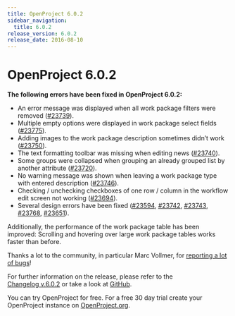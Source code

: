 ```yaml
---
title: OpenProject 6.0.2
sidebar_navigation:
  title: 6.0.2
release_version: 6.0.2
release_date: 2016-08-10
---
```


# OpenProject 6.0.2

**The following errors have been fixed in OpenProject 6.0.2:**

- An error message was displayed when all work package filters were
  removed
  ([#23739](https://community.openproject.org/wp/23739)).
- Multiple empty options were displayed in work package select fields
  ([#23775](https://community.openproject.org/wp/23775)).
- Adding images to the work package description sometimes didn’t work
  ([#23750](https://community.openproject.org/wp/23750)).
- The text formatting toolbar was missing when editing news
  ([#23740](https://community.openproject.org/wp/23740)).
- Some groups were collapsed when grouping an already grouped list by
  another attribute
  ([#23720](https://community.openproject.org/wp/23720)).
- No warning message was shown when leaving a work package type with
  entered description
  ([#23746](https://community.openproject.org/wp/23746)).
- Checking / unchecking checkboxes of one row / column in the workflow
  edit screen not working
  ([#23694](https://community.openproject.org/wp/23694)).
- Several design errors have been fixed
  ([#23594](https://community.openproject.org/wp/23594),
  [#23742](https://community.openproject.org/wp/23742),
  [#23743](https://community.openproject.org/wp/23743),
  [#23768](https://community.openproject.org/wp/23768),
  [#23651](https://community.openproject.org/wp/23651)).

Additionally, the performance of the work package table has been improved: Scrolling and hovering over large work package tables works
faster than before.

Thanks a lot to the community, in particular Marc Vollmer, for
[reporting a lot of
bugs](../../../development/report-a-bug/)!

For further information on the release, please refer to the  
[Changelog v.6.0.2](https://community.openproject.org/versions/814)
or take a look at
[GitHub](https://github.com/opf/openproject/tree/v6.0.2).

You can try OpenProject for free. For a free 30 day trial create your
OpenProject instance on [OpenProject.org](https://openproject.org/).
